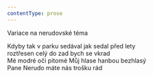 ```yaml
---
contentType: prose
---
```


Variace na nerudovské téma

Kdyby tak v parku sedával jak sedal před lety  
roztřesen celý do zad bych se vkrad  
Mé modré oči pitomé Můj hlase hanbou bezhlasý  
Pane Nerudo máte nás trošku rád
